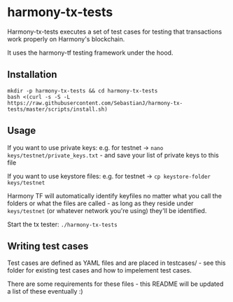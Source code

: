 # harmony-tx-tests
Harmony-tx-tests executes a set of test cases for testing that transactions work properly on Harmony's blockchain.

It uses the harmony-tf testing framework under the hood.

## Installation

```
mkdir -p harmony-tx-tests && cd harmony-tx-tests
bash <(curl -s -S -L https://raw.githubusercontent.com/SebastianJ/harmony-tx-tests/master/scripts/install.sh)
```

## Usage
If you want to use private keys:
e.g. for testnet -> `nano keys/testnet/private_keys.txt` - and save your list of private keys to this file

If you want to use keystore files:
e.g. for testnet -> `cp keystore-folder keys/testnet`

Harmony TF will automatically identify keyfiles no matter what you call the folders or what the files are called - as long as they reside under `keys/testnet` (or whatever network you're using) they'll be identified.

Start the tx tester:
`./harmony-tx-tests`

## Writing test cases
Test cases are defined as YAML files and are placed in testcases/ - see this folder for existing test cases and how to impelement test cases.

There are some requirements for these files - this README will be updated a list of these eventually :)
